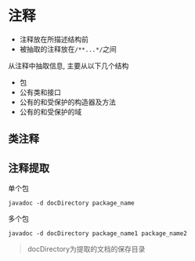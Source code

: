 # 注释

- 注释放在所描述结构前
- 被抽取的注释放在`/**...*/`之间

从注释中抽取信息, 主要从以下几个结构

- 包
- 公有类和接口
- 公有的和受保护的构造器及方法
- 公有的和受保护的域



## 类注释

## 注释提取

单个包

```shell
javadoc -d docDirectory package_name
```

多个包

```shell
javadoc -d docDirectory package_name1 package_name2
```

> docDirectory为提取的文档的保存目录